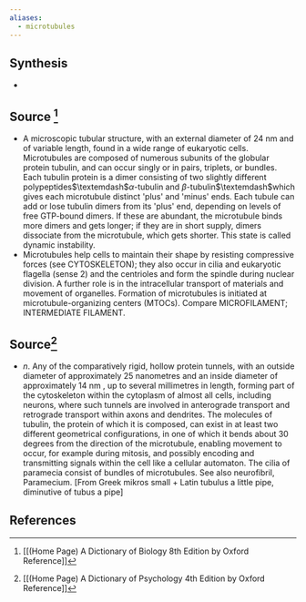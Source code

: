 ```yaml
---
aliases:
  - microtubules
---
```

## Synthesis
- 
## Source [^1]
- A microscopic tubular structure, with an external diameter of 24 nm and of variable length, found in a wide range of eukaryotic cells. Microtubules are composed of numerous subunits of the globular protein tubulin, and can occur singly or in pairs, triplets, or bundles. Each tubulin protein is a dimer consisting of two slightly different polypeptides$\textemdash$$\alpha$-tubulin and $\beta$-tubulin$\textemdash$which gives each microtubule distinct 'plus' and 'minus' ends. Each tubule can add or lose tubulin dimers from its 'plus' end, depending on levels of free GTP-bound dimers. If these are abundant, the microtubule binds more dimers and gets longer; if they are in short supply, dimers dissociate from the microtubule, which gets shorter. This state is called dynamic instability.
- Microtubules help cells to maintain their shape by resisting compressive forces (see CYTOSKELETON); they also occur in cilia and eukaryotic flagella (sense 2) and the centrioles and form the spindle during nuclear division. A further role is in the intracellular transport of materials and movement of organelles. Formation of microtubules is initiated at microtubule-organizing centers (MTOCs). Compare MICROFILAMENT; INTERMEDIATE FILAMENT.
## Source[^2]
- $n$. Any of the comparatively rigid, hollow protein tunnels, with an outside diameter of approximately 25 nanometres and an inside diameter of approximately 14 nm , up to several millimetres in length, forming part of the cytoskeleton within the cytoplasm of almost all cells, including neurons, where such tunnels are involved in anterograde transport and retrograde transport within axons and dendrites. The molecules of tubulin, the protein of which it is composed, can exist in at least two different geometrical configurations, in one of which it bends about 30 degrees from the direction of the microtubule, enabling movement to occur, for example during mitosis, and possibly encoding and transmitting signals within the cell like a cellular automaton. The cilia of paramecia consist of bundles of microtubules. See also neurofibril, Paramecium. \[From Greek mikros small + Latin tubulus a little pipe, diminutive of tubus a pipe]
## References

[^1]: [[(Home Page) A Dictionary of Biology 8th Edition by Oxford Reference]]
[^2]: [[(Home Page) A Dictionary of Psychology 4th Edition by Oxford Reference]]